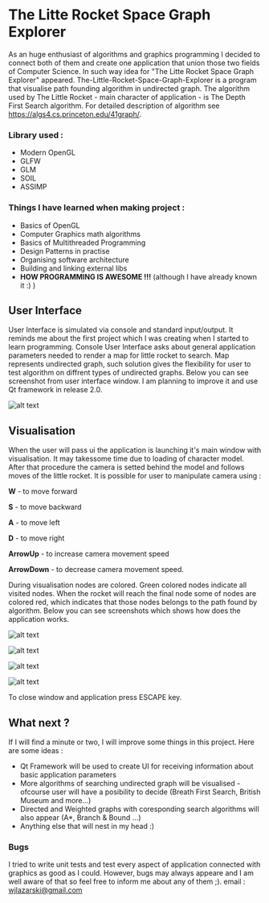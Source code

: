 # The Litte Rocket Space Graph Explorer
As an huge enthusiast of algorithms and graphics programming I decided to connect both of them and create one application that union those two fields of Computer Science. In such way idea for "The Litte Rocket Space Graph Explorer" appeared.
The-Little-Rocket-Space-Graph-Explorer is a program that visualise path founding algorithm in undirected graph. The algorithm used by The Little Rocket - main character of application - is The Depth First Search algorithm. For detailed description of algorithm see https://algs4.cs.princeton.edu/41graph/.

### Library used :
- Modern OpenGL
- GLFW
- GLM
- SOIL
- ASSIMP

### Things I have learned when making project :
- Basics of OpenGL
- Computer Graphics math algorithms
- Basics of Multithreaded Programming
- Design Patterns in practise
- Organising software architecture 
- Building and linking external libs
- **HOW PROGRAMMING IS AWESOME !!!** (although I have already known it :) )

## User Interface
User Interface is simulated via console and standard input/output. It reminds me about the first project which I was creating when I started to learn programming. Console User Interface asks about general application parameters needed to render a map for little rocket to search. Map represents undirected graph, such solution gives the flexibility for user to test algorithm on diffrent types of undirected graphs. Below you can see screenshot from user interface window. I am planning to improve it and use Qt framework in release 2.0.

![alt text](https://db3pap002files.storage.live.com/y4mDd8sPDQiH8DUNodxNTnTBTHbQrfm4ehhyz13KegRulZU99hb6P7K6voHaCnqK9jeUjItIDCLGtBzg93hyCi_MXWmM8f51iLSe6xpy8vLQmDzVtQrHAJtik8qJk_bWXgwjebjKjW4UDN1utCJNJDBcyaxJl_7zz_PRqUS6mglCGduNoyb_OHnvRR2KftPYZe0FtMx2GhUkxR8T2BT7dtIpQ/con_ui.jpg?psid=1&width=765&height=200)

## Visualisation
When the user will pass ui the application is launching it's main window with visualisation. It may takessome time due to loading of character model. After that procedure the camera is setted behind the model and follows moves of the little rocket. It is possible for user to manipulate camera using :

**W** - to move forward

**S** - to move backward

**A** - to move left

**D** - to move right

**ArrowUp** - to increase camera movement speed

**ArrowDown** - to decrease camera movement speed.

During visualisation nodes are colored. Green colored nodes indicate all visited nodes. When the rocket will reach the final node some of nodes are colored red, which indicates that those nodes belongs to the path found by algorithm. Below you can see screenshots which shows how does the application works.

![alt text](https://db3pap002files.storage.live.com/y4mVMvA3MaS0s8AWJgN2nFlNz1GL5VR9GCByFA7rGq-gguvMfIwW0mlFq8bIA3gXwDlRzeC00SSWSN9_fPoxpY-ymqQoSqJ4WNY20mIJ4pB8TUPwBkxlDhgE0js0kPGNypU5-QR-2LQANtm1nLY_Ck1VECEY0Vs4TNbM2VieG2V9XFzKnB1NmqOi5DnLUnLAk5Vj9-9PDA9oFnceojuuN1RAw/over1.jpg?psid=1&width=1202&height=832)

![alt text](https://db3pap002files.storage.live.com/y4mrA_TDyt3ZEU1hzaGixY3nXLo-2AZKty12kD1KkZW2qwuKCxx6kSmfFmOpI7QJf4qRtlxNpPvlLea6GTZgg9Rx1gp-teSHdOSv2xE6PMZ9zPaZ6NJdthjFLR956PtjOQGoxaLifDsPqswK1-6cXzdF1JwdkRs4FF5pEToqfSXvZiQUTX_YKGOIa9gWwfcd8z1tF3mgeyodx7QhQJg_2g6_g/over2.jpg?psid=1&width=1202&height=832)

![alt text](https://db3pap002files.storage.live.com/y4mR3YGpD5fh4cb71ekXalMtYHI9InEYEMVOBWLq4YI6wNnVDLkJD1V7IBDpENPYH5I74xZ7KcqLBJvPLJbhlr4UZ3vnySM7z4_OF7_A2GXvVW8p_aJlBgJa7srLCy2V7V0gCgT336qMPxPgsZ4xL_dY8hpDo_0SBFje15T-FXKjcXLNKUPQWYW8pXkzeS3DEXiD-ZS09jmpMjRTDHCqpMOTg/over3.jpg?psid=1&width=1202&height=832)

![alt text](https://db3pap002files.storage.live.com/y4mvKlQ1SysKxldRvMd6DrxgA4DITrSAc4oTEhKhwrHbd3qYGOHdLl0MgCxsSzcDdOkwXuG5jVSvxrLKbkw8nKaVbanPHks47R_BBsM6PWC2JBFSP5mG_7jKLf96wfYYFZZGi9LFLnrPRCevCZYxBKYhsxXbw8uQQ0eiwPfU_8OgapseUSc9njmTNBAaFu9599ffiScegILJMKT44ESbeK-4w/over4.jpg?psid=1&width=1202&height=832)

To close window and application press ESCAPE key.

## What next ?
If I will find a minute or two, I will improve some things in this project. Here are some ideas :
- Qt Framework will be used to create UI for receiving information about basic application parameters
- More algorithms of searching undirected graph will be visualised - ofcourse user will have a posibility to decide (Breath First Search, British Museum and more...)
- Directed and Weighted graphs with coresponding search algorithms will also appear (A*, Branch & Bound ...)
- Anything else that will nest in my head :)

### Bugs
I tried to write unit tests and test every aspect of application connected with graphics as good as I could. However, bugs may always appeare and I am well aware of that so feel free to inform me about any of them ;).
email : wjlazarski@gmail.com
